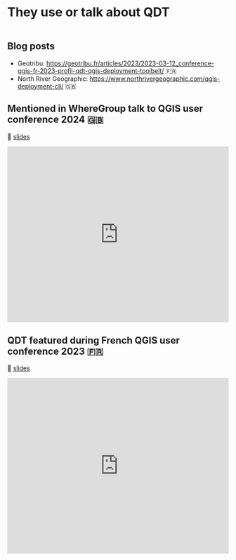 # They use or talk about QDT

```{include} _references_carousel.md
```

## Blog posts

- Geotribu: <https://geotribu.fr/articles/2023/2023-03-12_conference-qgis-fr-2023-profil-qdt-qgis-deployment-toolbelt/> 🇫🇷
- North River Geographic: <https://www.northrivergeographic.com/qgis-deployment-cli/> 🇬🇧

## Mentioned in WhereGroup talk to QGIS user conference 2024 🇬🇧

📑 [slides](https://talks.osgeo.org/media/qgis-uc2024/submissions/9SBFRD/resources/Delivering_the_perfect_QGIS_installation_and_en_1Npsdlx.pdf#%5B%7B%22num%22%3A717%2C%22gen%22%3A0%7D%2C%7B%22name%22%3A%22XYZ%22%7D%2C0%2C446.4%2C0%5D)

<iframe width="100%" height="400" src="https://www.youtube.com/embed/iUuZBcCs4Yg?si=vP6HQDckEN1WDc5s" title="YouTube video player QGIS UC 2024" frameborder="0" allow="accelerometer; autoplay; clipboard-write; encrypted-media; gyroscope; picture-in-picture; web-share" referrerpolicy="strict-origin-when-cross-origin" allowfullscreen></iframe>

## QDT featured during French QGIS user conference 2023 🇫🇷

📑 [slides](https://gitlab.com/osgeo-fr/journees_qgis/-/raw/master/Pr%C3%A9sentations/2023/09_Bigorne_Emilie.pdf)

<iframe width="100%" height="400" src="https://www.youtube.com/embed/u-yFPiBlvA0?si=G4LDvraNcVQ1Kipi" title="YouTube video player QGIS FR" frameborder="0" allow="accelerometer; autoplay; clipboard-write; encrypted-media; gyroscope; picture-in-picture; web-share" referrerpolicy="strict-origin-when-cross-origin" allowfullscreen></iframe>
